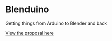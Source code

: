 # Blenduino
Getting things from Arduino to Blender and back

[View the proposal here](https://github.com/jameshosken/Blenduino/blob/master/Proposal.md)
